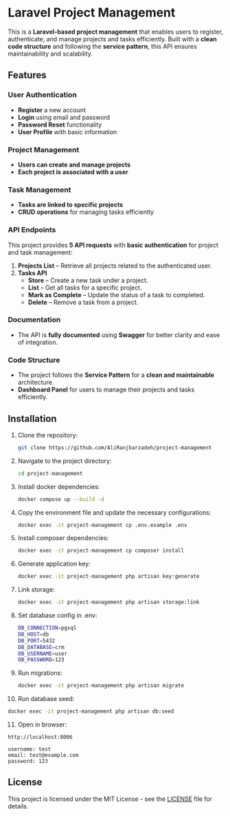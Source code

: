 # Laravel Project Management

This is a **Laravel-based project management** that enables users to register, authenticate, and manage projects and
tasks efficiently. Built with a **clean code structure** and following the **service pattern**, this API ensures
maintainability and scalability.

## Features

### User Authentication

- **Register** a new account
- **Login** using email and password
- **Password Reset** functionality
- **User Profile** with basic information

### Project Management

- **Users can create and manage projects**
- **Each project is associated with a user**

### Task Management

- **Tasks are linked to specific projects**
- **CRUD operations** for managing tasks efficiently

### API Endpoints

This project provides **5 API requests** with **basic authentication** for project and task management:

1. **Projects List** – Retrieve all projects related to the authenticated user.
2. **Tasks API**
    - **Store** – Create a new task under a project.
    - **List** – Get all tasks for a specific project.
    - **Mark as Complete** – Update the status of a task to completed.
    - **Delete** – Remove a task from a project.

### Documentation

- The API is **fully documented** using **Swagger** for better clarity and ease of integration.

### Code Structure

- The project follows the **Service Pattern** for a **clean and maintainable** architecture.
- **Dashboard Panel** for users to manage their projects and tasks efficiently.

## Installation

1. Clone the repository:
   ```sh
   git clone https://github.com/AliRanjbarzadeh/project-management
   ```
2. Navigate to the project directory:
   ```sh
   cd project-management
   ```
3. Install docker dependencies:
   ```sh
   docker compose up --build -d
   ```
4. Copy the environment file and update the necessary configurations:
   ```sh
   docker exec -it project-management cp .env.example .env
   ```
5. Install composer dependencies:
   ```sh
   docker exec -it project-management cp composer install
   ```
6. Generate application key:
   ```sh
   docker exec -it project-management php artisan key:generate
   ```
7. Link storage:
   ```sh
   docker exec -it project-management php artisan storage:link
   ```
8. Set database config in .env:
   ```sh
   DB_CONNECTION=pgsql
   DB_HOST=db
   DB_PORT=5432
   DB_DATABASE=crm
   DB_USERNAME=user
   DB_PASSWORD=123
   ```
9. Run migrations:
   ```sh
   docker exec -it project-management php artisan migrate
   ```
10. Run database seed:
   ```sh
   docker exec -it project-management php artisan db:seed
   ```
11. Open in browser:
   ```url
   http://localhost:8006
   
   username: test
   email: test@example.com
   password: 123
   ```

## License

This project is licensed under the MIT License - see the [LICENSE](LICENSE) file for details.